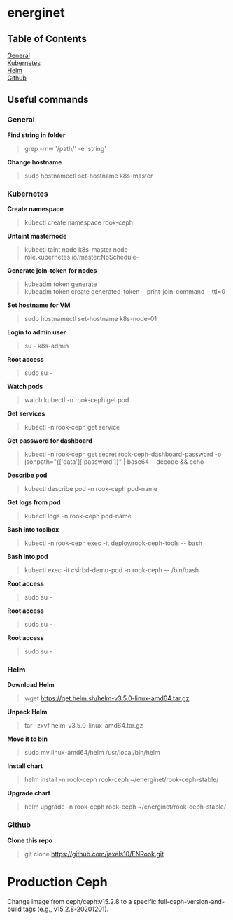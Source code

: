 # energinet

## Table of Contents
[General](#General)  
[Kubernetes](#Kubernetes)  
[Helm](#Helm)  
[Github](#Github)

## Useful commands


### General
**Find string in folder**  
> grep -rnw '/path/' -e 'string'

**Change hostname**
> sudo hostnamectl set-hostname k8s-master

### Kubernetes
**Create namespace**  
> kubectl create namespace rook-ceph

**Untaint masternode**  
> kubectl taint node k8s-master node-role.kubernetes.io/master:NoSchedule-

**Generate join-token for nodes**  
> kubeadm token generate  
> kubeadm token create generated-token --print-join-command --ttl=0

**Set hostname for VM**  
> sudo hostnamectl set-hostname k8s-node-01

**Login to admin user**  
> su - k8s-admin

**Root access**  
> sudo su -

**Watch pods**  
> watch kubectl -n rook-ceph get pod

**Get services**
> kubectl -n rook-ceph get service

**Get password for dashboard** 

> kubectl -n rook-ceph get secret rook-ceph-dashboard-password -o jsonpath="{['data']['password']}" | base64 --decode && echo

**Describe pod**  
> kubectl describe pod -n rook-ceph pod-name

**Get logs from pod**  
> kubectl logs -n rook-ceph pod-name

**Bash into toolbox**
> kubectl -n rook-ceph exec -it deploy/rook-ceph-tools -- bash

**Bash into pod** 
> kubectl exec -it csirbd-demo-pod -n rook-ceph -- /bin/bash

**Root access**  
> sudo su -

**Root access**  
> sudo su -

**Root access**  
> sudo su -

### Helm
**Download Helm**  
> wget https://get.helm.sh/helm-v3.5.0-linux-amd64.tar.gz

**Unpack Helm**  
> tar -zxvf helm-v3.5.0-linux-amd64.tar.gz

**Move it to bin**  
> sudo mv linux-amd64/helm /usr/local/bin/helm

**Install chart**
> helm install -n rook-ceph rook-ceph ~/energinet/rook-ceph-stable/

**Upgrade chart**
> helm upgrade -n rook-ceph rook-ceph ~/energinet/rook-ceph-stable/

### Github
**Clone this repo**
> git clone https://github.com/jaxels10/ENRook.git


# Production Ceph
Change image from ceph/ceph:v15.2.8 to a specific full-ceph-version-and-build tags (e.g., v15.2.8-20201201).
